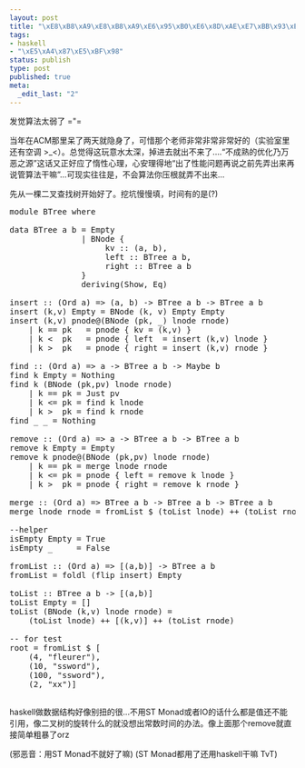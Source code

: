 ```yaml
--- 
layout: post
title: "\xE8\xB8\xA9\xE8\xB8\xA9\xE6\x95\xB0\xE6\x8D\xAE\xE7\xBB\x93\xE6\x9E\x84\xE4\xBB\x80\xE4\xB9\x88\xE7\x9A\x84 =\xE2\x80\x9C="
tags: 
- haskell
- "\xE5\xA4\x87\xE5\xBF\x98"
status: publish
type: post
published: true
meta: 
  _edit_last: "2"
---
```

发觉算法太弱了 ="=

当年在ACM那里呆了两天就隐身了，可惜那个老师非常非常非常好的（实验室里还有空调 >_<）。总觉得这玩意水太深，掉进去就出不来了....“不成熟的优化乃万恶之源”这话又正好应了惰性心理，心安理得地“出了性能问题再说之前先弄出来再说管算法干嘛”...可现实往往是，不会算法你压根就弄不出来...

先从一棵二叉查找树开始好了。挖坑慢慢填，时间有的是(?)

<pre lang="haskell">
module BTree where

data BTree a b = Empty 
               | BNode {
                    kv :: (a, b), 
                    left :: BTree a b,
                    right :: BTree a b
               } 
               deriving(Show, Eq)

insert :: (Ord a) => (a, b) -> BTree a b -> BTree a b
insert (k,v) Empty = BNode (k, v) Empty Empty
insert (k,v) pnode@(BNode (pk, _) lnode rnode) 
    | k == pk   = pnode { kv = (k,v) }
    | k <  pk   = pnode { left  = insert (k,v) lnode }
    | k >  pk   = pnode { right = insert (k,v) rnode }

find :: (Ord a) => a -> BTree a b -> Maybe b
find k Empty = Nothing
find k (BNode (pk,pv) lnode rnode)
    | k == pk = Just pv
    | k <= pk = find k lnode
    | k >  pk = find k rnode
find _ _ = Nothing

remove :: (Ord a) => a -> BTree a b -> BTree a b
remove k Empty = Empty
remove k pnode@(BNode (pk,pv) lnode rnode) 
    | k == pk = merge lnode rnode
    | k <= pk = pnode { left = remove k lnode }
    | k >  pk = pnode { right = remove k rnode }

merge :: (Ord a) => BTree a b -> BTree a b -> BTree a b
merge lnode rnode = fromList $ (toList lnode) ++ (toList rnode)

--helper
isEmpty Empty = True 
isEmpty _     = False

fromList :: (Ord a) => [(a,b)] -> BTree a b
fromList = foldl (flip insert) Empty 

toList :: BTree a b -> [(a,b)]
toList Empty = [] 
toList (BNode (k,v) lnode rnode) = 
    (toList lnode) ++ [(k,v)] ++ (toList rnode)

-- for test
root = fromList $ [
    (4, "fleurer"), 
    (10, "ssword"), 
    (100, "ssword"), 
    (2, "xx")]

</pre>

haskell做数据结构好像别扭的很...不用ST Monad或者IO的话什么都是值还不能引用，像二叉树的旋转什么的就没想出常数时间的办法。像上面那个remove就直接简单粗暴了orz

(邪恶音：用ST Monad不就好了嘛)
(ST Monad都用了还用haskell干嘛 TvT)
